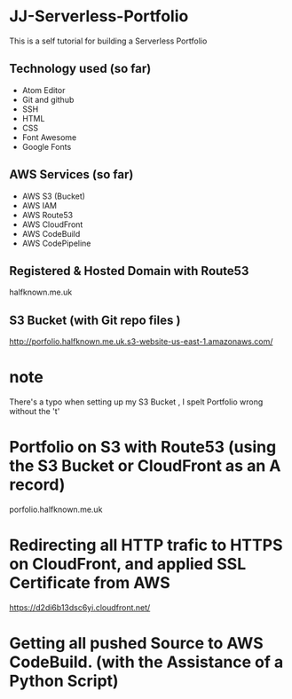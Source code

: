 # JJ-Serverless-Portfolio
This is a self tutorial for building a Serverless Portfolio


## Technology used (so far)

* Atom Editor
* Git and github
* SSH
* HTML
* CSS
* Font Awesome
* Google Fonts

## AWS Services (so far)

* AWS S3 (Bucket)
* AWS IAM
* AWS Route53
* AWS CloudFront
* AWS CodeBuild
* AWS CodePipeline


## Registered & Hosted Domain with Route53

halfknown.me.uk


## S3 Bucket (with Git repo files )

http://porfolio.halfknown.me.uk.s3-website-us-east-1.amazonaws.com/

# note
There's a typo when setting up my S3 Bucket , I spelt Portfolio wrong without the 't'

# Portfolio on S3 with Route53 (using the S3 Bucket or CloudFront as an A record)

porfolio.halfknown.me.uk

# Redirecting all HTTP trafic to HTTPS on CloudFront, and applied SSL Certificate from AWS  

https://d2di6b13dsc6yi.cloudfront.net/

# Getting all pushed Source to AWS CodeBuild. (with the Assistance of a Python Script)
